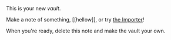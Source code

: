 This is your new *vault*.

Make a note of something, [[hellow]], or try [the Importer](https://help.obsidian.md/Plugins/Importer)!

When you're ready, delete this note and make the vault your own.
